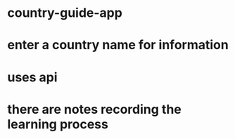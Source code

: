 # country-guide-app
# enter a country name for information
# uses api
# there are notes recording the learning process
